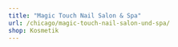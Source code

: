 ```yaml
---
title: "Magic Touch Nail Salon & Spa"
url: /chicago/magic-touch-nail-salon-und-spa/
shop: Kosmetik
---
```

